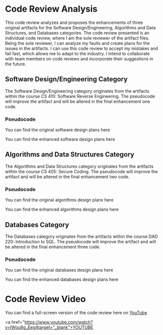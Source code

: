# Code Review Analysis

This code review analyzes and proposes the enhancements of three original artifacts for the Software Design/Engineering, Algorithms and Data Structures, and Databases categories. The code review presented is an individual code review, where I am the sole reviewer of the artifact files. Being the sole reviewer, I can analyze my faults and create plans for the issues in the artifacts. I can use this code review to accept my mistakes and fail fast, which allows me to adapt to the industry. I intend to collaborate with team members on code reviews and incorporate their suggestions in the future. 

## Software Design/Engineering Category 
The Software Design/Engineering category originates from the artifacts within the course CS 410: Software Reverse Engineering. The pseudocode will improve the artifact and will be altered in the final enhancement one code. 
### Pseudocode
You can find the original software design plans here

You can find the enhanced software design plans here


## Algorithms and Data Structures Category
The Algorithms and Data Structures category originates from the artifacts within the course CS 405: Secure Coding. The pseudocode will improve the artifact and will be altered in the final enhancement two code. 
### Pseudocode
You can find the original algorithms design plans here

You can find the enhanced algorithms design plans here



## Databases Category
The Databases category originates from the artifacts within the course DAD 220: Introduction to SQL. The pseudocode will improve the artifact and will be altered in the final enhancement three code.
### Pseudocode
You can find the original databases design plans here

You can find the enhanced databases design plans here


# Code Review Video

You can find a full-screen version of the code review here on [YouTube](https://www.youtube.com/watch?v=IWou8g_Eeg4)





<a href="https://www.youtube.com/watch?v=IWou8g_Eeg4target="_blank">YOUTUBE</a>



 


